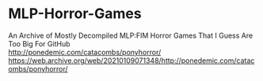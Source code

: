 # MLP-Horror-Games
An Archive of Mostly Decompiled MLP:FIM Horror Games That I Guess Are Too Big For GitHub                                                                                                                                              
http://ponedemic.com/catacombs/ponyhorror/
https://web.archive.org/web/20210109071348/http://ponedemic.com/catacombs/ponyhorror/
